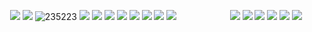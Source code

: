 ㅤ
![](https://64.media.tumblr.com/8dd6cc26f2d9c13c32e145ef6f04d33c/806a453653500bb2-9b/s400x600/6c21a429da2f0e577d95d35ffead168a3d7c0982.gifv)
![](https://64.media.tumblr.com/8dd6cc26f2d9c13c32e145ef6f04d33c/806a453653500bb2-9b/s400x600/6c21a429da2f0e577d95d35ffead168a3d7c0982.gifv)
![235223](https://github.com/user-attachments/assets/e93ff658-81b4-440a-8857-84eb426c423e)
![](https://64.media.tumblr.com/cb2bd44416f96a181ff8594d2cee6eef/6f072ea04e7b6c72-15/s100x200/cdfda7c9c3bd9111a9960b562cdac6333c6be8b5.jpg)
![](https://64.media.tumblr.com/a8005009908fe11ec7e3719a8c7ad9c0/6f072ea04e7b6c72-72/s100x200/74e388ab76e58e3220239ac9df751f21e47ccc8a.pnj)
![](https://64.media.tumblr.com/8f8d1b7631956817aad832c057668c1c/76d97e8ae108454d-1c/s100x200/d1479397841e501de5d6de3b3a99d41a3f3d9b00.webp)
![](https://64.media.tumblr.com/1ec32be0117e9cf780ad33dcac9a9248/473928ea48888009-f3/s100x200/25522e1ec76c6628fb43d2de0e2ca7f1c989f7be.jpg)
![](https://64.media.tumblr.com/e20618374aa10d6d6edbae3affbf68bd/6f072ea04e7b6c72-80/s100x200/0abc759e2257efafaeeb780facb2e16e20546e53.webp)
![](https://64.media.tumblr.com/c403073b41fedb3f914608d7c1557015/6f072ea04e7b6c72-50/s250x400/1e1e2aaac4e2a43628d45ac29a16f8468aaf9fa4.pnj)
![](https://64.media.tumblr.com/8ef6d8e6c69c6965ac635fe9293d7d64/6f072ea04e7b6c72-6f/s100x200/1ef325c98fdc63cf9f80909a2a83349ebfa62977.gifv)
![](https://64.media.tumblr.com/d2088436b706f4b59818b44388d6dafa/473928ea48888009-a4/s100x200/86fc54d539410896a854fe21db0f2cf5640891ae.pnj)
ㅤㅤㅤㅤㅤㅤ
![](https://64.media.tumblr.com/a690b26ac8fd4f5b52929409cb649af1/6f072ea04e7b6c72-c7/s250x400/5dcbeb70dc4b4a33b3ddea04c2475847df327246.gifv)
![](https://64.media.tumblr.com/1591ce545caa74f7985197763deca5b9/f1498ee937fc1ed0-b2/s100x200/2369137663cf237fcc4e05d41dc0700b79671000.gifv#)
![](https://64.media.tumblr.com/876945b9ad5b0f4ec13dc85602fe33b6/6f072ea04e7b6c72-c7/s100x200/1ce848dfcc4461af9d3971e10acd52404c4f66d3.gifv)
![](https://64.media.tumblr.com/476610b7ed3a206b6b359cdf8d5f9019/f1498ee937fc1ed0-f1/s100x200/1c279a3f4aec9f05f4f68535e25adcf78859b6ab.gifv)
![](https://64.media.tumblr.com/a8dcea81b285606d6305c659aafcb7a4/473928ea48888009-bc/s100x200/19ca044945604fc3365801e0164d82a58fcac9ae.pnj)
![](https://64.media.tumblr.com/51988c4913f8ee359dc919162c6bb975/473928ea48888009-50/s100x200/1f9afe4383ba4068201c09d4c00104f5fec3b658.gifv)
![]()
